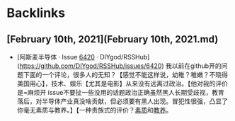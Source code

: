 
# Backlinks
## [February 10th, 2021](February 10th, 2021.md)
- [阿斯麦半导体 · Issue [6420](6420.md) · DIYgod/RSSHub](https://github.com/DIYgod/RSSHub/issues/6420) 我以前在github开的问题下面的一个评论，很多人的无知？【感觉不能这样说，幼稚？稚嫩？不晓得美国用心】，技术、娱乐【尤其是电影】从来没有远离过政治。【他对我的评价是=麻烦开 issue不要扯一些没用的话题政治正确虽然黑人长期受歧视，教育落后，对半导体产业真没啥贡献，但必须要有黑人出现。冒犯性很强，凸显了你毫无素质与教养。】【一种贵族式的评价？[素质](素质.md)和[教养](教养.md)。

